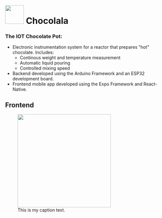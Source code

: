 <div>
  <h1> <img src="https://user-images.githubusercontent.com/78126968/234594215-d0c43b21-d4d9-4227-b0b2-731071334418.png" width="60" height="60"> Chocolala  </h1>
</div>

### The IOT Chocolate Pot:

- Electronic instrumentation system for a reactor that prepares "hot" chocolate. Includes:
  - Continous weight and temperature measurement
  - Automatic liquid pouring
  - Controlled mixing speed
- Backend developed using the Arduino Framework and an ESP32 development board.
- Frontend mobile app developed using the Expo Framework and React-Native.

## Frontend
<figure>
<img src="https://github.com/tadzio8425/Chocolala/assets/78126968/5d67af84-6d45-458d-a086-fabe1994e44b" width="300"/>
  <figcaption>This is my caption text.</figcaption>
</figure>
